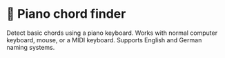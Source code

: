 # 🎹 Piano chord finder

Detect basic chords using a piano keyboard. Works with normal computer keyboard, mouse, or a MIDI keyboard. Supports English and German naming systems.
